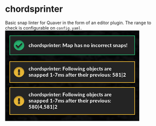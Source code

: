 # chordsprinter
Basic snap linter for Quaver in the form of an editor plugin. The range to check is configurable on `config.yaml`.
![image of plugin](steam_workshop_preview.png)
